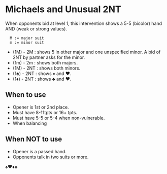 # Michaels and Unusual 2NT

When opponents bid at level 1, this intervention shows a 5-5 (bicolor) hand AND (weak or strong values).

````
  M := major suit
  m := minor suit
````

- (1M) - 2M : shows 5 in other major and one unspecified minor. A bid of 2NT by partner asks for the minor.
- (1m) - 2m : shows both majors.
- (1M) - 2NT : shows both minors.
- (1♣) - 2NT : shows ♦ and ♥.
- (1♦) - 2NT : shows ♣ and ♥.

## When to use
- Opener is 1st or 2nd place.
- Must have 8-11tpts or 16+ tpts.
- Must have 5-5 or 5-4 when non-vulnerable.
- When balancing

## When NOT to use
- Opener is a passed hand.
- Opponents talk in two suits or more.

♠♥♦♣
